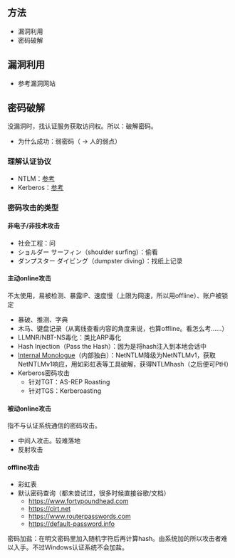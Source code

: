 ## 方法

- 漏洞利用
- 密码破解


## 漏洞利用

- 参考漏洞网站


## 密码破解

没漏洞时，找认证服务获取访问权。所以：破解密码。

- 为什么成功：弱密码（ → 人的弱点）

### 理解认证协议

- NTLM：[参考](https://www.deelmind.com/pentest/domain/protocal.html#ntlm)
- Kerberos：[参考](https://www.deelmind.com/pentest/domain/kerberos.html)

### 密码攻击的类型

#### 非电子/非技术攻击

- 社会工程：问
- ショルダー サーフィン（shoulder surfing）：偷看
- ダンプスター ダイビング（dumpster diving）：找纸上记录

#### 主动online攻击

不太使用，易被检测、暴露IP、速度慢（上限为网速，所以用offline）、账户被锁定

- 暴破、推测、字典
- 木马、键盘记录（从离线查看内容的角度来说，也算offline。看怎么考……）
- LLMNR/NBT-NS毒化：类比ARP毒化
- Hash Injection（Pass the Hash）：因为是将hash注入到本地会话中
- [Internal Monologue](https://www.triskelelabs.com/the-internal-monologue)（内部独白）：NetNTLM降级为NetNTLMv1，获取NetNTLMv1响应，用如彩虹表等工具破解，获得NTLMhash（之后便可PtH）
- Kerberos密码攻击
    - 针对TGT：AS-REP Roasting
    - 针对TGS：Kerberoasting

#### 被动online攻击

指不与认证系统通信的密码攻击。

- 中间人攻击。较难落地
- 反射攻击

#### offline攻击

- 彩虹表
- 默认密码查询（都未尝试过，很多时候直接谷歌/文档）
    - <https://www.fortypoundhead.com>
    - <https://cirt.net>
    - <https://www.routerpasswords.com>
    - <https://default-password.info>

密码加盐：在明文密码里加入随机字符后再计算hash。由系统加的所以攻击者难以入手。不过Windows认证系统不会加盐。